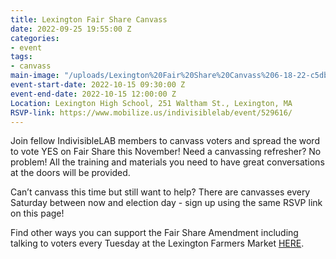 ```yaml
---
title: Lexington Fair Share Canvass
date: 2022-09-25 19:55:00 Z
categories:
- event
tags:
- canvass
main-image: "/uploads/Lexington%20Fair%20Share%20Canvass%206-18-22-c5db1b.png"
event-start-date: 2022-10-15 09:30:00 Z
event-end-date: 2022-10-15 12:00:00 Z
Location: Lexington High School, 251 Waltham St., Lexington, MA
RSVP-link: https://www.mobilize.us/indivisiblelab/event/529616/
---
```


Join fellow IndivisibleLAB members to canvass voters and spread the word to vote YES on Fair Share this November! Need a canvassing refresher? No problem! All the training and materials you need to have great conversations at the doors will be provided.

Can’t canvass this time but still want to help? There are canvasses every Saturday between now and election day - sign up using the same RSVP link on this page! 

Find other ways you can support the Fair Share Amendment including talking to voters every Tuesday at the Lexington Farmers Market [HERE](https://indivisiblelab.org/action/2022/08/15/help-pass-the-fair-share-amendment.html).